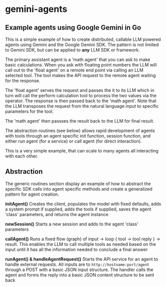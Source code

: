 # gemini-agents
## Example agents using Google Gemini in Go

This is a simple example of how to create distributed, callable LLM powered agents using Gemini and the Google Gemini SDK. The pattern is not limited to Gemini SDK, but can be applied to **any** LLM SDK or framework.

The primary assistant agent is a 'math agent' that you can ask to make basic calculations. When you ask with floating point numbers the LLM will call out to the 'float agent' on a remote end point via calling an LLM selected tool. The tool makes the API request to the remote agent waiting for the response.

The 'float agent' serves the request and passes the it to its LLM which in turn will call the perform calculation tool to process the two values via the operator. The response is then passed back to the 'math agent'. Note that the LLM transposes the request from the natural language input to specific parameters for the tool.

The 'math agent' then passses the result back to the LLM for final result.

The abstraction routines (see below) allows rapid development of agents with tools through an agent specific init function, session function, and either run agent (for a service) or call agent (for direct interaction).

This is a very simple example, that can scale to many agents all interacting with each other.

## Abstraction

The generic routines section display an example of how to abstract the specific SDK calls into agent specific methods and create a generalized pattern for agent creation.

**initAgent()** Creates the client, populates the model with fixed defaults, adds a system prompt if supplied, adds the tools if supplied, saves the agent 'class' parameters, and returns the agent instance

**newSession()** Starts a new session and adds to the agent 'class' parameters

**callAgent()** Runs a fixed flow (graph) of input -> loop { tool -> tool reply } -> result. This enables the LLM to call multiple tools as needed based on the input until it has all the information needed to conclude a final answer

**runAgent() & handleAgentRequest()** Starts the API service for an agent to handle external requests. All inputs are to `http://hostname:port/agent` through a POST with a basic JSON input structure. The handler calls the agent and forms the reply into a basic JSON content structure to be sent back
